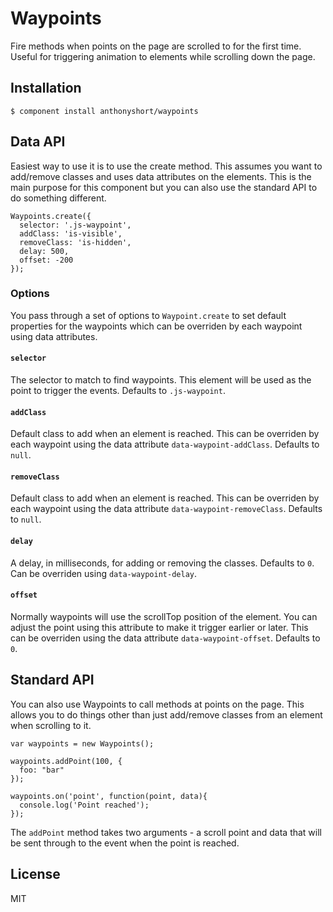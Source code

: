 # Waypoints

  Fire methods when points on the page are scrolled to for the first time. Useful for triggering animation to elements while scrolling down the page.

## Installation

    $ component install anthonyshort/waypoints

## Data API

Easiest way to use it is to use the create method. This assumes you want to add/remove classes and uses data attributes on the elements. This is the main purpose for this component but you can also use the standard API to do something different.

<pre><code data-language="javascript">Waypoints.create({ 
  selector: '.js-waypoint',
  addClass: 'is-visible',
  removeClass: 'is-hidden',
  delay: 500,
  offset: -200
});
</code></pre>

### Options

You pass through a set of options to `Waypoint.create` to set default properties for the waypoints which can be overriden by each waypoint using data attributes.

#### `selector`

The selector to match to find waypoints. This element will be used as the point to trigger the events. Defaults to `.js-waypoint`.

#### `addClass`

Default class to add when an element is reached. This can be overriden by each waypoint using the data attribute `data-waypoint-addClass`. Defaults to `null`.

#### `removeClass`

Default class to add when an element is reached. This can be overriden by each waypoint using the data attribute `data-waypoint-removeClass`. Defaults to `null`.

#### `delay`

A delay, in milliseconds, for adding or removing the classes. Defaults to `0`. Can be overriden using `data-waypoint-delay`.

#### `offset`

Normally waypoints will use the scrollTop position of the element. You can adjust the point using this attribute to make it trigger earlier or later. This can be overriden using the data attribute `data-waypoint-offset`. Defaults to `0`.

## Standard API

You can also use Waypoints to call methods at points on the page. This allows you to do things other than just add/remove classes from an element when scrolling to it.

    var waypoints = new Waypoints();

    waypoints.addPoint(100, {
      foo: "bar"
    });

    waypoints.on('point', function(point, data){
      console.log('Point reached');
    });

The `addPoint` method takes two arguments - a scroll point and data that will be sent through to the event when the point is reached.

## License

  MIT
